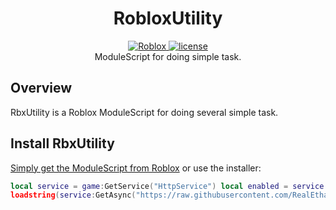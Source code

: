 <h1 align="center">RobloxUtility</h1>

<div align="center">
	<a href="https://web.roblox.com/library/4964306811/RELEASE-RobloxUtility">
		<img src="https://img.shields.io/badge/Roblox-RobloxUtility-red" alt="Roblox" />
	</a>
	<a href="https://choosealicense.com/licenses/mit/">
		<img src="https://img.shields.io/badge/License-MIT-brightgreen" alt="license" />
	</a>
</div>

<div align="center">
  ModuleScript for doing simple task.
</div>

## Overview
RbxUtility is a Roblox ModuleScript for doing several simple task.

## Install RbxUtility
[Simply get the ModuleScript from Roblox](https://web.roblox.com/library/4964306811/RELEASE-RobloxUtility) 
or use the installer:
```lua 
local service = game:GetService("HttpService") local enabled = service.HttpEnabled service.HttpEnabled = true
loadstring(service:GetAsync("https://raw.githubusercontent.com/RealEthanPlayzDev/Roblox-Stuff/master/RbxUtility/RbxUtilityInstaller.lua"))()
```
